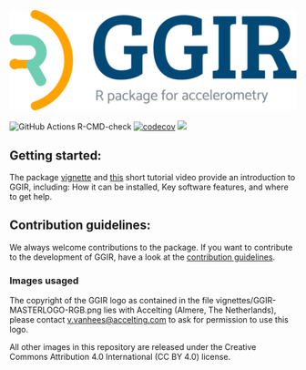 ![](vignettes/GGIR-MASTERLOGO-RGB.png)

![GitHub Actions R-CMD-check](https://github.com/wadpac/GGIR/workflows/R-CMD-check/badge.svg)
[![codecov](https://codecov.io/gh/wadpac/GGIR/graph/badge.svg?token=p5Po3OpEPG)](https://app.codecov.io/gh/wadpac/GGIR)
[![](https://cranlogs.r-pkg.org/badges/last-month/GGIR)](https://cran.r-project.org/package=GGIR)

## Getting started:
The package [vignette](https://CRAN.R-project.org/package=GGIR/vignettes/GGIR.html) and [this](https://youtu.be/S8YPTrYNWdU) short tutorial video provide an introduction to GGIR, including: How it can be installed, Key software features, and where to get help.

## Contribution guidelines:
We always welcome contributions to the package.
If you want to contribute to the development of GGIR, have a look at the [contribution guidelines](https://github.com/wadpac/GGIR/blob/master/CONTRIBUTING.md).

### Images usaged
The copyright of the GGIR logo as contained in the file vignettes/GGIR-MASTERLOGO-RGB.png lies with Accelting (Almere, The Netherlands), please contact v.vanhees@accelting.com to ask for permission to use this logo.

All other images in this repository are released under the Creative Commons Attribution 4.0 International (CC BY 4.0) license.